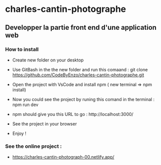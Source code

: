 # charles-cantin-photographe

## Developper la partie front end d'une application web

### How to install 

- Create new folder on your desktop

- Use GitBash in the the new folder and run this comaand : git clone https://github.com/CodeByEnzo/charles-cantin-photographe.git

- Open the project with VsCode and install npm ( new terminal => npm install)

- Now you could see the project by runing this comand in the terminal : npm run dev

- npm should give you this URL to go : http://localhost:3000/

- See the project in your browser

- Enjoy !

### See the online project :

- https://charles-cantin-photograph-00.netlify.app/
